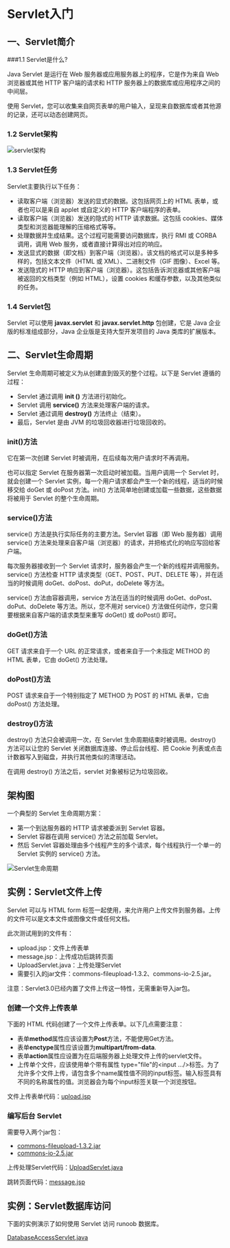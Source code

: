 # Servlet入门

## 一、Servlet简介

###1.1 Servlet是什么?

Java Servlet 是运行在 Web 服务器或应用服务器上的程序，它是作为来自 Web 浏览器或其他 HTTP 客户端的请求和 HTTP 服务器上的数据库或应用程序之间的中间层。

使用 Servlet，您可以收集来自网页表单的用户输入，呈现来自数据库或者其他源的记录，还可以动态创建网页。

### 1.2 Servlet架构

![servlet架构](D:\programmer\前端\servlet入门\servlet架构.jpg)

### 1.3 Servlet任务

Servlet主要执行以下任务：

*   读取客户端（浏览器）发送的显式的数据。这包括网页上的 HTML 表单，或者也可以是来自 applet 或自定义的 HTTP 客户端程序的表单。
*   读取客户端（浏览器）发送的隐式的 HTTP 请求数据。这包括 cookies、媒体类型和浏览器能理解的压缩格式等等。
*   处理数据并生成结果。这个过程可能需要访问数据库，执行 RMI 或 CORBA 调用，调用 Web 服务，或者直接计算得出对应的响应。
*   发送显式的数据（即文档）到客户端（浏览器）。该文档的格式可以是多种多样的，包括文本文件（HTML 或 XML）、二进制文件（GIF 图像）、Excel 等。
*   发送隐式的 HTTP 响应到客户端（浏览器）。这包括告诉浏览器或其他客户端被返回的文档类型（例如 HTML），设置 cookies 和缓存参数，以及其他类似的任务。

### 1.4 Servlet包

Servlet 可以使用 **javax.servlet** 和 **javax.servlet.http** 包创建，它是 Java 企业版的标准组成部分，Java 企业版是支持大型开发项目的 Java 类库的扩展版本。

## 二、Servlet生命周期

Servlet 生命周期可被定义为从创建直到毁灭的整个过程。以下是 Servlet 遵循的过程：

*   Servlet 通过调用 **init ()** 方法进行初始化。
*   Servlet 调用 **service()** 方法来处理客户端的请求。
*   Servlet 通过调用 **destroy()** 方法终止（结束）。
*   最后，Servlet 是由 JVM 的垃圾回收器进行垃圾回收的。

### init()方法

它在第一次创建 Servlet 时被调用，在后续每次用户请求时不再调用。

也可以指定 Servlet 在服务器第一次启动时被加载。当用户调用一个 Servlet 时，就会创建一个 Servlet 实例，每一个用户请求都会产生一个新的线程，适当的时候移交给 doGet 或 doPost 方法。init() 方法简单地创建或加载一些数据，这些数据将被用于 Servlet 的整个生命周期。

### service()方法

service() 方法是执行实际任务的主要方法。Servlet 容器（即 Web 服务器）调用 service() 方法来处理来自客户端（浏览器）的请求，并把格式化的响应写回给客户端。

每次服务器接收到一个 Servlet 请求时，服务器会产生一个新的线程并调用服务。service() 方法检查 HTTP 请求类型（GET、POST、PUT、DELETE 等），并在适当的时候调用 doGet、doPost、doPut，doDelete 等方法。

service() 方法由容器调用，service 方法在适当的时候调用 doGet、doPost、doPut、doDelete 等方法。所以，您不用对 service() 方法做任何动作，您只需要根据来自客户端的请求类型来重写 doGet() 或 doPost() 即可。

### doGet()方法

GET 请求来自于一个 URL 的正常请求，或者来自于一个未指定 METHOD 的 HTML 表单，它由 doGet() 方法处理。

### doPost()方法

POST 请求来自于一个特别指定了 METHOD 为 POST 的 HTML 表单，它由 doPost() 方法处理。

### destroy()方法

destroy() 方法只会被调用一次，在 Servlet 生命周期结束时被调用。destroy() 方法可以让您的 Servlet 关闭数据库连接、停止后台线程、把 Cookie 列表或点击计数器写入到磁盘，并执行其他类似的清理活动。

在调用 destroy() 方法之后，servlet 对象被标记为垃圾回收。

## 架构图

一个典型的 Servlet 生命周期方案：

*   第一个到达服务器的 HTTP 请求被委派到 Servlet 容器。
*   Servlet 容器在调用 service() 方法之前加载 Servlet。
*   然后 Servlet 容器处理由多个线程产生的多个请求，每个线程执行一个单一的 Servlet 实例的 service() 方法。

![Servlet生命周期](D:\programmer\前端\servlet入门\Servlet生命周期.jpg)

## 实例：Servlet文件上传

Servlet 可以与 HTML form 标签一起使用，来允许用户上传文件到服务器。上传的文件可以是文本文件或图像文件或任何文档。

此次测试用到的文件有：

*   upload.jsp：文件上传表单
*   message.jsp：上传成功后跳转页面
*   UploadServlet.java：上传处理Servlet
*   需要引入的jar文件：commons-fileupload-1.3.2、commons-io-2.5.jar。

注意：Servlet3.0已经内置了文件上传这一特性，无需重新导入jar包。

### 创建一个文件上传表单

下面的 HTML 代码创建了一个文件上传表单。以下几点需要注意：

*   表单**method**属性应该设置为**Post**方法，不能使用Get方法。
*   表单**enctype**属性应该设置为**multipart/from-data**.
*   表单**action**属性应设置为在后端服务器上处理文件上传的servlet文件。
*   上传单个文件，应该使用单个带有属性 type="file"的\<input .../>标签。为了允许多个文件上传，请包含多个name属性值不同的input标签。输入标签具有不同的名称属性的值。浏览器会为每个input标签关联一个浏览按钮。

文件上传表单代码：[upload.jsp](https://github.com/CrazyFlypig/Tools/blob/master/HTML-JSP-Servlet/web/upload.jsp)

### 编写后台 Servlet

需要导入两个jar包：

*   [commons-fileupload-1.3.2.jar](http://static.runoob.com/download/commons-fileupload-1.3.2.jar)
*   [commons-io-2.5.jar](http://static.runoob.com/download/commons-io-2.5.jar)

上传处理Servlet代码：[UploadServlet.java](https://github.com/CrazyFlypig/Tools/blob/master/HTML-JSP-Servlet/src/servlet/UploadServlet.java)

跳转页面代码：[message.jsp](https://github.com/CrazyFlypig/Tools/blob/master/HTML-JSP-Servlet/web/message.jsp)

## 实例：Servlet数据库访问

下面的实例演示了如何使用 Servlet 访问 runoob 数据库。

[DatabaseAccessServlet.java](https://github.com/CrazyFlypig/Tools/blob/master/HTML-JSP-Servlet/src/servlet/DatabaseAccessServlet.java)

